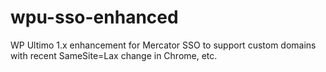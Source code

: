 # wpu-sso-enhanced
WP Ultimo 1.x enhancement for Mercator SSO to support custom domains with recent SameSite=Lax change in Chrome, etc.

